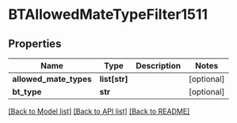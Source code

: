 # BTAllowedMateTypeFilter1511

## Properties
Name | Type | Description | Notes
------------ | ------------- | ------------- | -------------
**allowed_mate_types** | **list[str]** |  | [optional] 
**bt_type** | **str** |  | [optional] 

[[Back to Model list]](../README.md#documentation-for-models) [[Back to API list]](../README.md#documentation-for-api-endpoints) [[Back to README]](../README.md)


